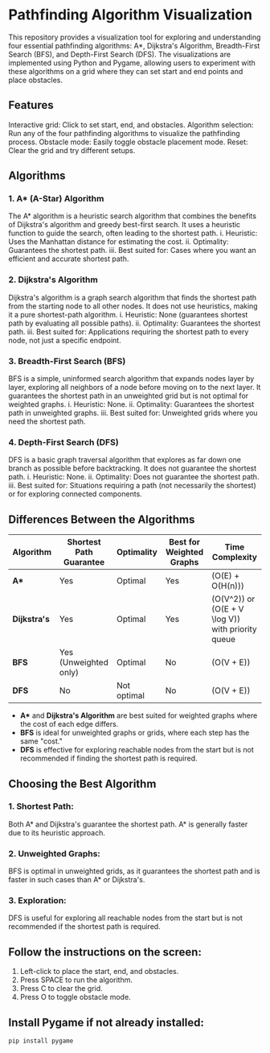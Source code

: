 # Pathfinding Algorithm Visualization
This repository provides a visualization tool for exploring and understanding four essential pathfinding algorithms: A*, Dijkstra's Algorithm, Breadth-First Search (BFS), and Depth-First Search (DFS). The visualizations are implemented using Python and Pygame, allowing users to experiment with these algorithms on a grid where they can set start and end points and place obstacles.

## Features
Interactive grid: Click to set start, end, and obstacles.
Algorithm selection: Run any of the four pathfinding algorithms to visualize the pathfinding process.
Obstacle mode: Easily toggle obstacle placement mode.
Reset: Clear the grid and try different setups.
## Algorithms
### 1. A* (A-Star) Algorithm
The A* algorithm is a heuristic search algorithm that combines the benefits of Dijkstra's algorithm and greedy best-first search. It uses a heuristic function to guide the search, often leading to the shortest path.
    i. Heuristic: Uses the Manhattan distance for estimating the cost.
    ii. Optimality: Guarantees the shortest path.
    iii. Best suited for: Cases where you want an efficient and accurate shortest path.
### 2. Dijkstra's Algorithm
Dijkstra's algorithm is a graph search algorithm that finds the shortest path from the starting node to all other nodes. It does not use heuristics, making it a pure shortest-path algorithm.
    i. Heuristic: None (guarantees shortest path by evaluating all possible paths).
    ii. Optimality: Guarantees the shortest path.
    iii. Best suited for: Applications requiring the shortest path to every node, not just a specific endpoint.
### 3. Breadth-First Search (BFS)
BFS is a simple, uninformed search algorithm that expands nodes layer by layer, exploring all neighbors of a node before moving on to the next layer. It guarantees the shortest path in an unweighted grid but is not optimal for weighted graphs.
    i. Heuristic: None.
    ii. Optimality: Guarantees the shortest path in unweighted graphs.
    iii. Best suited for: Unweighted grids where you need the shortest path.
### 4. Depth-First Search (DFS)
DFS is a basic graph traversal algorithm that explores as far down one branch as possible before backtracking. It does not guarantee the shortest path.
    i. Heuristic: None.
    ii. Optimality: Does not guarantee the shortest path.
    iii. Best suited for: Situations requiring a path (not necessarily the shortest) or for exploring connected components.

## Differences Between the Algorithms

| Algorithm       | Shortest Path Guarantee       | Optimality  | Best for Weighted Graphs    | Time Complexity           |
|-----------------|-------------------------------|-------------|-----------------------------|----------------------------|
| **A\***         | Yes                           | Optimal     | Yes                         | \(O(E) + O(H(n))\)         |
| **Dijkstra's**  | Yes                           | Optimal     | Yes                         | \(O(V^2)\) or \(O(E + V \log V)\) with priority queue |
| **BFS**         | Yes (Unweighted only)         | Optimal     | No                          | \(O(V + E)\)               |
| **DFS**         | No                            | Not optimal | No                          | \(O(V + E)\)               |

- **A\*** and **Dijkstra's Algorithm** are best suited for weighted graphs where the cost of each edge differs.
- **BFS** is ideal for unweighted graphs or grids, where each step has the same "cost."
- **DFS** is effective for exploring reachable nodes from the start but is not recommended if finding the shortest path is required.

## Choosing the Best Algorithm
### 1. Shortest Path: 
Both A* and Dijkstra's guarantee the shortest path. A* is generally faster due to its heuristic approach.
### 2. Unweighted Graphs: 
BFS is optimal in unweighted grids, as it guarantees the shortest path and is faster in such cases than A* or Dijkstra's.
### 3. Exploration:
DFS is useful for exploring all reachable nodes from the start but is not recommended if the shortest path is required.

## Follow the instructions on the screen:

1. Left-click to place the start, end, and obstacles.
2. Press SPACE to run the algorithm.
3. Press C to clear the grid.
4. Press O to toggle obstacle mode.

## Install **Pygame** if not already installed:

```bash
pip install pygame
